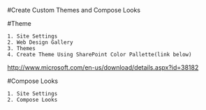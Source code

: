 ﻿
#Create Custom Themes and Compose Looks

#Theme

	1. Site Settings
	2. Web Design Gallery
	3. Themes
	4. Create Theme Using SharePoint Color Pallette(link below)

http://www.microsoft.com/en-us/download/details.aspx?id=38182

#Compose Looks

	1. Site Settings
	2. Compose Looks











